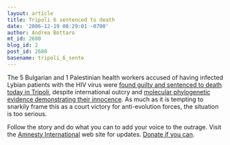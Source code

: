 ```yaml
---
layout: article
title: Tripoli 6 sentenced to death
date: '2006-12-19 08:29:01 -0700'
author: Andrea Bottaro
mt_id: 2680
blog_id: 2
post_id: 2680
basename: tripoli_6_sente
---
```

The 5 Bulgarian and 1 Palestinian health workers accused of having infected Lybian patients with the HIV virus were [found guilty and sentenced to death today in Tripoli](http://www.cnn.com/2006/WORLD/africa/12/19/libya.aids.ap/index.html), despite international outcry and [molecular phylogenetic evidence demonstrating their innocence](http://www.pandasthumb.org/archives/2006/12/libya_vs_evolut.html).  As much as it is tempting to snarkily frame this as a court victory for anti-evolution forces, the situation is too serious.  

Follow the story and do what you can to add your voice to the outrage.  Visit the [Amnesty International](http://www.amnesty.org/) web site for updates. [Donate if you can](http://web.amnesty.org/pages/donate_now).
